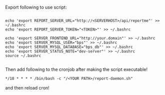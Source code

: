 Export following to use script:

```shell

echo 'export REPORT_SERVER_URL="http://<SERVERHOST>/api/reportme"' >> ~/.bashrc
echo 'export REPORT_SERVER_TOKEN="<TOKEN>"' >> ~/.bashrc

echo 'export SERVER_FRONTEND_URL="http://your.domain"' >> ~/.bashrc
echo 'export SERVER_MYSQL_USER="bps"' >> ~/.bashrc
echo 'export SERVER_MYSQL_DATABASE="bps_db"' >> ~/.bashrc
echo 'export SERVER_STATUS_NOTE="dev-server"' >> ~/.bashrc
source ~/.bashrc


```

Then add following to the cronjob after making the script executable!
```shell
*/10 * * * * /bin/bash -c "/<YOUR PATH>/report-daemon.sh"
```

and then reload cron!